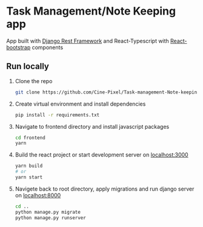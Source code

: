 # Task Management/Note Keeping app

App built with [Django Rest Framework](https://www.django-rest-framework.org/) and React-Typescript with [React-bootstrap](https://react-bootstrap.github.io/) components

## Run locally
1. Clone the repo
    ```sh
    git clone https://github.com/Cine-Pixel/Task-management-Note-keeping-app-with-Django-React.git
    ```

2. Create virtual environment and install dependencies
    ```sh
    pip install -r requirements.txt
    ```

3. Navigate to frontend directory and install javascript packages
    ```sh
    cd frontend
    yarn
    ```

4. Build the react project or start development server on [localhost:3000](http://localhost:3000)
    ```sh
    yarn build
    # or
    yarn start
    ```

5. Navigete back to root directory, apply migrations and run django server on [localhost:8000](http://localhost:8000) 
    ```sh
    cd ..
    python manage.py migrate
    python manage.py runserver
    ```